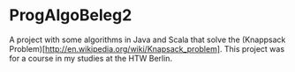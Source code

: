 ProgAlgoBeleg2
==============

A project with some algorithms in Java and Scala that solve the (Knappsack Problem)[http://en.wikipedia.org/wiki/Knapsack_problem].
This project was for a course in my studies at the HTW Berlin.

